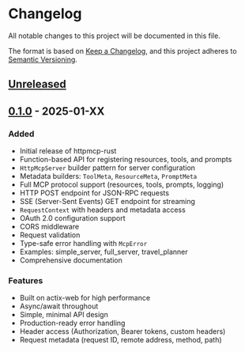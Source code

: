 # Changelog

All notable changes to this project will be documented in this file.

The format is based on [Keep a Changelog](https://keepachangelog.com/en/1.0.0/),
and this project adheres to [Semantic Versioning](https://semver.org/spec/v2.0.0.html).

## [Unreleased]

## [0.1.0] - 2025-01-XX

### Added
- Initial release of httpmcp-rust
- Function-based API for registering resources, tools, and prompts
- `HttpMcpServer` builder pattern for server configuration
- Metadata builders: `ToolMeta`, `ResourceMeta`, `PromptMeta`
- Full MCP protocol support (resources, tools, prompts, logging)
- HTTP POST endpoint for JSON-RPC requests
- SSE (Server-Sent Events) GET endpoint for streaming
- `RequestContext` with headers and metadata access
- OAuth 2.0 configuration support
- CORS middleware
- Request validation
- Type-safe error handling with `McpError`
- Examples: simple_server, full_server, travel_planner
- Comprehensive documentation

### Features
- Built on actix-web for high performance
- Async/await throughout
- Simple, minimal API design
- Production-ready error handling
- Header access (Authorization, Bearer tokens, custom headers)
- Request metadata (request ID, remote address, method, path)

[Unreleased]: https://github.com/renaiss-ai/httpmcp-rust/compare/v0.1.0...HEAD
[0.1.0]: https://github.com/renaiss-ai/httpmcp-rust/releases/tag/v0.1.0
